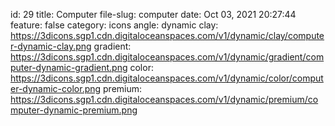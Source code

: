 id: 29
title: Computer 
file-slug: computer
date: Oct 03, 2021 20:27:44
feature: false
category: icons
angle: dynamic
clay: https://3dicons.sgp1.cdn.digitaloceanspaces.com/v1/dynamic/clay/computer-dynamic-clay.png
gradient: https://3dicons.sgp1.cdn.digitaloceanspaces.com/v1/dynamic/gradient/computer-dynamic-gradient.png
color: https://3dicons.sgp1.cdn.digitaloceanspaces.com/v1/dynamic/color/computer-dynamic-color.png
premium: https://3dicons.sgp1.cdn.digitaloceanspaces.com/v1/dynamic/premium/computer-dynamic-premium.png
